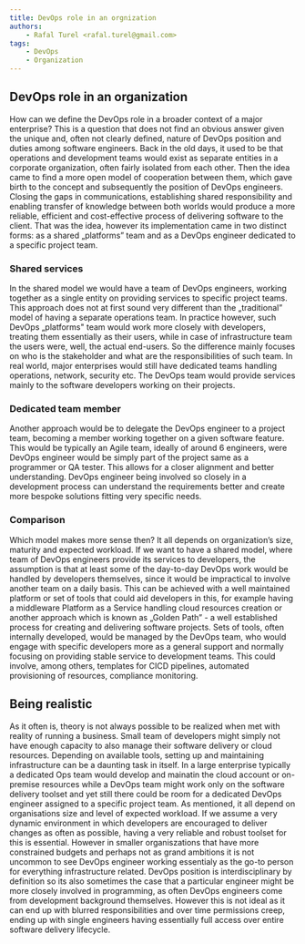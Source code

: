 ```yaml
---
title: DevOps role in an orgnization
authors:
    - Rafal Turel <rafal.turel@gmail.com>
tags:
    - DevOps
    - Organization
---
```


## DevOps role in an organization
How can we define the DevOps role in a broader context of a major enterprise? This is a question that does not find an obvious answer given the unique and, often not clearly defined, nature of DevOps position and duties among software engineers.
Back in the old days, it used to be that operations and development teams would exist as separate entities in a corporate organization, often fairly isolated from each other. Then the idea came to find a more open model of cooperation between them, which gave birth to the concept and subsequently the position of DevOps engineers. Closing the gaps in communications, establishing shared responsibility and enabling transfer of knowledge between both worlds would produce a more reliable, efficient and cost-effective process of delivering software to the client. That was the idea, however its implementation came in two distinct forms: as a shared „platforms” team and as a DevOps engineer dedicated to a specific project team.
### Shared services
In the shared model we would have a team of DevOps engineers, working together as a single entity on providing services to specific project teams. This approach does not at first sound very different than the „traditional” model of having a separate operations team. In practice however, such DevOps „platforms" team would work more closely with developers, treating them essentially as their users, while in case of infrastructure team the users were, well, the actual end-users. So the difference mainly focuses on who is the stakeholder and what are the responsibilities of such team. In real world, major enterprises would still have dedicated teams handling operations, network, security etc. The DevOps team would provide services mainly to the software developers working on their projects.
### Dedicated team member
Another approach would be to delegate the DevOps engineer to a project team, becoming a member working together on a given software feature. This would be typically an Agile team, ideally of around 6 engineers, were DevOps engineer would be simply part of the project same as a programmer or QA tester. This allows for a closer alignment and better understanding. DevOps engineer being involved so closely in a development process can understand the requirements better and create more bespoke solutions fitting very specific needs. 
### Comparison
Which model makes more sense then? It all depends on organization’s size, maturity and expected workload. If we want to have a shared model, where team of DevOps engineers provide its services to developers, the assumption is that at least some of the day-to-day DevOps work would be handled by developers themselves, since it would be impractical to involve another team on a daily basis. This can be achieved with a well maintained platform or set of tools that could aid developers in this, for example having a middleware Platform as a Service handling cloud resources creation or another approach which is known as „Golden Path” - a well established process for creating and delivering software projects. Sets of tools, often internally developed, would be managed by the DevOps team, who would engage with specific developers more as a general support and normally focusing on providing stable service to development teams. This could involve, among others, templates for CICD pipelines, automated provisioning of resources, compliance monitoring.
## Being realistic
As it often is, theory is not always possible to be realized when met with reality of running a business. Small team of developers might simply not have enough capacity to also manage their software delivery or cloud resources. Depending on available tools, setting up and maintaining infrastructure can be a daunting task in itself. In a large enterprise typically a dedicated Ops team would develop and mainatin the cloud account or on-premise resources while a DevOps team might work only on the software delivery toolset and yet still there could be room for a dedicated DevOps engineer assigned to a specific project team. As mentioned, it all depend on organisations size and level of expected workload. If we assume a very dynamic environment in which developers are encouraged to deliver changes as often as possible, having a very reliable and robust toolset for this is essential. However in smaller organiszations that have more constrained budgets and perhaps not as grand ambitions it is not uncommon to see DevOps engineer working essentialy as the go-to person for everything infrastructure related. 
DevOps position is interdisciplinary by definition so its also sometimes the case that a particular engineer might be more closely involved in programming, as often DevOps engineers come from development background themselves. However this is not ideal as it can end up with blurred responsibilities and over time permissions creep, ending up with single engineers having essentially full access over entire software delivery lifecycle.